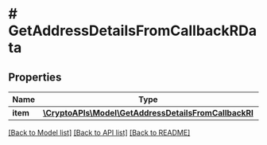 # # GetAddressDetailsFromCallbackRData

## Properties

Name | Type | Description | Notes
------------ | ------------- | ------------- | -------------
**item** | [**\CryptoAPIs\Model\GetAddressDetailsFromCallbackRI**](GetAddressDetailsFromCallbackRI.md) |  |

[[Back to Model list]](../../README.md#models) [[Back to API list]](../../README.md#endpoints) [[Back to README]](../../README.md)
